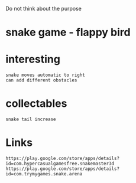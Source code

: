 Do not think about the purpose

# snake game - flappy bird

# interesting 
	snake moves automatic to right
	can add different obstacles
# collectables
	snake tail increase

# Links 
	https://play.google.com/store/apps/details?id=com.hypercasualgamesfree.snakemaster3d
	https://play.google.com/store/apps/details?id=com.trymygames.snake.arena

